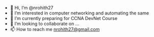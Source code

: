 - 👋 Hi, I’m @nrohith27
- 👀 I’m interested in computer networking and automating the same
- 🌱 I’m currently preparing for CCNA DevNet Course 
- 💞️ I’m looking to collaborate on ...
- 📫 How to reach me nrohith27@gmail.com

<!---
nrohith27/nrohith27 is a ✨ special ✨ repository because its `README.md` (this file) appears on your GitHub profile.
You can click the Preview link to take a look at your changes.
--->
